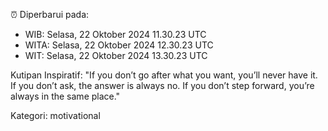 ⏰ Diperbarui pada:
- WIB: Selasa, 22 Oktober 2024 11.30.23 UTC
- WITA: Selasa, 22 Oktober 2024 12.30.23 UTC
- WIT: Selasa, 22 Oktober 2024 13.30.23 UTC

Kutipan Inspiratif:
"If you don’t go after what you want, you’ll never have it. If you don’t ask, the answer is always no. If you don’t step forward, you’re always in the same place."


Kategori: motivational

